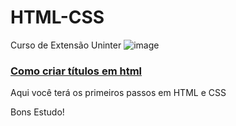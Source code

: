 # HTML-CSS
Curso de Extensão Uninter
![image](https://user-images.githubusercontent.com/110052448/181071912-c17aa707-9aa5-4212-adcd-094f5d1da2dd.png)


<h3> <a href="Códigos/títulos.html">Como criar títulos em html</a></h3>
Aqui você terá os primeiros passos em HTML e CSS

Bons Estudo!

